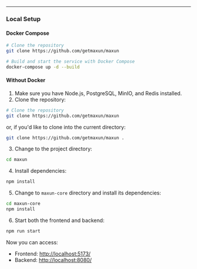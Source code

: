 ---

### Local Setup
#### Docker Compose
```bash
# Clone the repository
git clone https://github.com/getmaxun/maxun

# Build and start the service with Docker Compose
docker-compose up -d --build
```

#### Without Docker
1. Make sure you have Node.js, PostgreSQL, MinIO, and Redis installed.
2. Clone the repository:

```bash
# Clone the repository
git clone https://github.com/getmaxun/maxun
```
or, if you'd like to clone into the current directory:

```bash
git clone https://github.com/getmaxun/maxun .
```

3. Change to the project directory:

```bash
cd maxun
```

4. Install dependencies:

```bash
npm install
```

5. Change to `maxun-core` directory and install its dependencies:

```bash
cd maxun-core
npm install
```

6. Start both the frontend and backend:

```bash
npm run start
```

Now you can access:
- Frontend: [http://localhost:5173/](http://localhost:5173/)
- Backend: [http://localhost:8080/](http://localhost:8080/)
